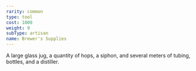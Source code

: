 ```yaml
---
rarity: common
type: tool
cost: 1000
weight: 9
subType: artisan
name: Brewer's Supplies
---
```

A large glass jug, a quantity of hops, a siphon, and several meters of tubing, bottles, and a distiller.
